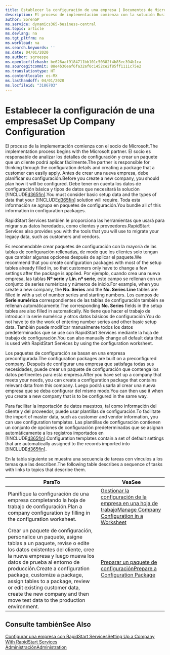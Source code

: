 ```yaml
---
title: Establecer la configuración de una empresa | Documentos de Microsoft
description: El proceso de implementación comienza con la solución Business Central requerida. Toda esta información se agrupa en paquetes de configuración.
author: SorenGP
ms.service: dynamics365-business-central
ms.topic: article
ms.devlang: na
ms.tgt_pltfrm: na
ms.workload: na
ms.search.keywords: ''
ms.date: 04/01/2020
ms.author: sgroespe
ms.openlocfilehash: be626aaf9184711bb101c50382f4b85ec394b1ca
ms.sourcegitcommit: 88e4b30eaf6fa32af0c1452ce2f85ff1111c75e2
ms.translationtype: HT
ms.contentlocale: es-MX
ms.lasthandoff: 04/01/2020
ms.locfileid: "3186703"
---
```

# <a name="set-up-company-configuration"></a><span data-ttu-id="48f72-104">Establecer la configuración de una empresa</span><span class="sxs-lookup"><span data-stu-id="48f72-104">Set Up Company Configuration</span></span>
<span data-ttu-id="48f72-105">El proceso de la implementación comienza con el socio de Microsoft.</span><span class="sxs-lookup"><span data-stu-id="48f72-105">The implementation process begins with the Microsoft partner.</span></span> <span data-ttu-id="48f72-106">El socio es responsable de analizar los detalles de configuración y crear un paquete que un cliente podrá aplicar fácilmente.</span><span class="sxs-lookup"><span data-stu-id="48f72-106">The partner is responsible for thinking through the configuration details and creating a package that a customer can easily apply.</span></span> <span data-ttu-id="48f72-107">Antes de crear una nueva empresa, debe planificar su configuración.</span><span class="sxs-lookup"><span data-stu-id="48f72-107">Before you create a new company, you should plan how it will be configured.</span></span> <span data-ttu-id="48f72-108">Debe tener en cuenta los datos de configuración básica y tipos de datos que necesitará la solución [!INCLUDE[d365fin](includes/d365fin_md.md)].</span><span class="sxs-lookup"><span data-stu-id="48f72-108">You must consider basic setup data and the types of data that your [!INCLUDE[d365fin](includes/d365fin_md.md)] solution will require.</span></span> <span data-ttu-id="48f72-109">Toda esta información se agrupa en paquetes de configuración.</span><span class="sxs-lookup"><span data-stu-id="48f72-109">You bundle all of this information in configuration packages.</span></span>

<span data-ttu-id="48f72-110">RapidStart Services también le proporciona las herramientas que usará para migrar sus datos heredados, como clientes y proveedores.</span><span class="sxs-lookup"><span data-stu-id="48f72-110">RapidStart Services also provides you with the tools that you will use to migrate your legacy data, such as customers and vendors.</span></span>  

<span data-ttu-id="48f72-111">Es recomendable crear paquetes de configuración con la mayoría de las tablas de configuración rellenadas, de modo que los clientes solo tengan que cambiar algunas opciones después de aplicar el paquete.</span><span class="sxs-lookup"><span data-stu-id="48f72-111">We recommend that you create configuration packages with most of the setup tables already filled in, so that customers only have to change a few settings after the package is applied.</span></span> <span data-ttu-id="48f72-112">Por ejemplo, cuando crea una nueva empresa, las tablas **Nº serie** y **Lín. nº serie**, este campo se rellenan con un conjunto de series numéricas y números de inicio.</span><span class="sxs-lookup"><span data-stu-id="48f72-112">For example, when you create a new company, the **No. Series** and the **No. Series Line** tables are filled in with a set of number series and starting numbers.</span></span> <span data-ttu-id="48f72-113">Los campos de **Serie numérica** correspondientes de las tablas de configuración también se rellenan automáticamente.</span><span class="sxs-lookup"><span data-stu-id="48f72-113">The corresponding **No. Series** fields in the setup tables are also filled in automatically.</span></span> <span data-ttu-id="48f72-114">No tiene que hacer el trabajo de introducir la serie numérica y otros datos básicos de configuración.</span><span class="sxs-lookup"><span data-stu-id="48f72-114">You do not have to do the work of entering number series and other basic setup data.</span></span> <span data-ttu-id="48f72-115">También puede modificar manualmente todos los datos predeterminados que se use con RapidStart Services mediante la hoja de trabajo de configuración.</span><span class="sxs-lookup"><span data-stu-id="48f72-115">You can also manually change all default data that is used with RapidStart Services by using the configuration worksheet.</span></span>  

<span data-ttu-id="48f72-116">Los paquetes de configuración se basan en una empresa preconfigurada.</span><span class="sxs-lookup"><span data-stu-id="48f72-116">The configuration packages are built on a preconfigured company.</span></span> <span data-ttu-id="48f72-117">Después de configurar una empresa que satisfaga todas sus necesidades, puede crear un paquete de configuración que contenga los datos pertinentes para esta empresa.</span><span class="sxs-lookup"><span data-stu-id="48f72-117">After you have set up a company that meets your needs, you can create a configuration package that contains relevant data from this company.</span></span> <span data-ttu-id="48f72-118">Luego podrá usarla al crear una nueva empresa que se deba configurar del mismo modo.</span><span class="sxs-lookup"><span data-stu-id="48f72-118">You can then use it when you create a new company that is to be configured in the same way.</span></span>  

<span data-ttu-id="48f72-119">Para facilitar la importación de datos maestros, tal como información del cliente y del proveedor, puede usar plantillas de configuración.</span><span class="sxs-lookup"><span data-stu-id="48f72-119">To facilitate the import of master data, such as customer and vendor information, you can use configuration templates.</span></span> <span data-ttu-id="48f72-120">Las plantillas de configuración contienen un conjunto de opciones de configuración predeterminadas que se asignan automáticamente a los registros importados en [!INCLUDE[d365fin](includes/d365fin_md.md)].</span><span class="sxs-lookup"><span data-stu-id="48f72-120">Configuration templates contain a set of default settings that are automatically assigned to the records imported into [!INCLUDE[d365fin](includes/d365fin_md.md)].</span></span>

<span data-ttu-id="48f72-121">En la tabla siguiente se muestra una secuencia de tareas con vínculos a los temas que las describen.</span><span class="sxs-lookup"><span data-stu-id="48f72-121">The following table describes a sequence of tasks with links to topics that describe them.</span></span>

|<span data-ttu-id="48f72-122">**Para**</span><span class="sxs-lookup"><span data-stu-id="48f72-122">**To**</span></span>|<span data-ttu-id="48f72-123">**Vea**</span><span class="sxs-lookup"><span data-stu-id="48f72-123">**See**</span></span>|  
|------------|-------------|  
|<span data-ttu-id="48f72-124">Planifique la configuración de una empresa completando la hoja de trabajo de configuración.</span><span class="sxs-lookup"><span data-stu-id="48f72-124">Plan a company configuration by filling in the configuration worksheet.</span></span>|[<span data-ttu-id="48f72-125">Gestionar la configuración de la empresa en una hoja de trabajo</span><span class="sxs-lookup"><span data-stu-id="48f72-125">Manage Company Configuration in a Worksheet</span></span>](admin-how-to-manage-company-configuration-in-a-worksheet.md)|  
|<span data-ttu-id="48f72-126">Crear un paquete de configuración, personalice un paquete, asigne tablas a un paquete, revise o edite los datos existentes del cliente, cree la nueva empresa y luego mueva los datos de prueba al entorno de producción.</span><span class="sxs-lookup"><span data-stu-id="48f72-126">Create a configuration package, customize a package, assign tables to a package, review or edit existing customer data, create the new company and then move test data to the production environment.</span></span>|[<span data-ttu-id="48f72-127">Preparar un paquete de configuración</span><span class="sxs-lookup"><span data-stu-id="48f72-127">Prepare a Configuration Package</span></span>](admin-how-to-prepare-a-configuration-package.md)| 

## <a name="see-also"></a><span data-ttu-id="48f72-128">Consulte también</span><span class="sxs-lookup"><span data-stu-id="48f72-128">See Also</span></span>  
[<span data-ttu-id="48f72-129">Configurar una empresa con RapidStart Services</span><span class="sxs-lookup"><span data-stu-id="48f72-129">Setting Up a Company With RapidStart Services</span></span>](admin-set-up-a-company-with-rapidstart.md)  
[<span data-ttu-id="48f72-130">Administración</span><span class="sxs-lookup"><span data-stu-id="48f72-130">Administration</span></span>](admin-setup-and-administration.md)
